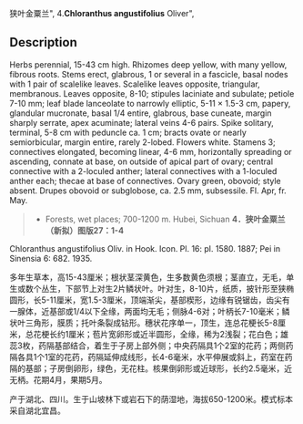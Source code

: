 狭叶金粟兰",
4.**Chloranthus angustifolius** Oliver",

## Description
Herbs perennial, 15-43 cm high. Rhizomes deep yellow, with many yellow, fibrous roots. Stems erect, glabrous, 1 or several in a fascicle, basal nodes with 1 pair of scalelike leaves. Scalelike leaves opposite, triangular, membranous. Leaves opposite, 8-10; stipules laciniate and subulate; petiole 7-10 mm; leaf blade lanceolate to narrowly elliptic, 5-11 ×  1.5-3 cm, papery, glandular mucronate, basal 1/4 entire, glabrous, base cuneate, margin sharply serrate, apex acuminate; lateral veins 4-6 pairs. Spike solitary, terminal, 5-8 cm with peduncle ca. 1 cm; bracts ovate or nearly semiorbicular, margin entire, rarely 2-lobed. Flowers white. Stamens 3; connectives elongated, becoming linear, 4-6 mm, horizontally spreading or ascending, connate at base, on outside of apical part of ovary; central connective with a 2-loculed anther; lateral connectives with a 1-loculed anther each; thecae at base of connectives. Ovary green, obovoid; style absent. Drupes obovoid or subglobose, ca. 2.5 mm, subsessile. Fl. Apr, fr. May.

> *  Forests, wet places; 700-1200 m. Hubei, Sichuan
**4．狭叶金粟兰（新拟）图版27：1-4**

Chloranthus angustifolius Oliv. in Hook. Icon. Pl. 16: pl. 1580. 1887; Pei in Sinensia 6: 682. 1935.

多年生草本，高15-43厘米；根状茎深黄色，生多数黄色须根；茎直立，无毛，单生或数个丛生，下部节上对生2片鳞状叶。叶对生，8-10片，纸质，披针形至狭椭圆形，长5-11厘米，宽1.5-3厘米，顶端渐尖，基部楔形，边缘有锐锯齿，齿尖有一腺体，近基部或1/4以下全缘，两面均无毛；侧脉4-6对；叶柄长7-10毫米；鳞状叶三角形，膜质；托叶条裂成钻形。穗状花序单一，顶生，连总花梗长5-8厘米，总花梗长约1厘米；苞片宽卵形或近半圆形，全缘，稀为2浅裂；花白色；雄蕊3枚，药隔基部结合，着生于子房上部外侧；中央药隔具1个2室的花药；两侧药隔各具1个1室的花药，药隔延伸成线形，长4-6毫米，水平伸展或斜上，药室在药隔的基部；子房倒卵形，绿色，无花柱。核果倒卵形或近球形，长约2.5毫米，近无柄。花期4月，果期5月。

产于湖北、四川。生于山坡林下或岩石下的荫湿地，海拔650-1200米。模式标本采自湖北宜昌。

